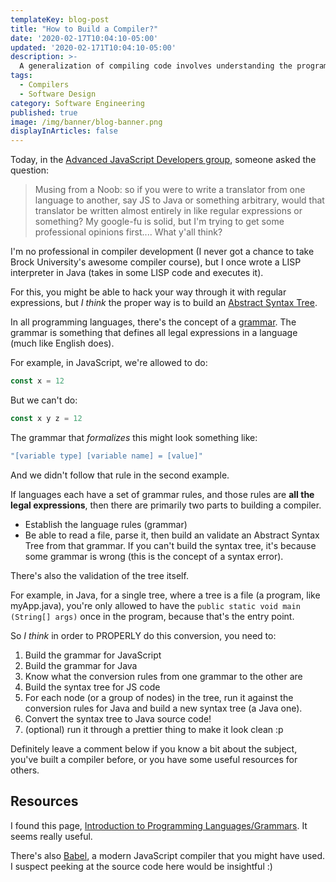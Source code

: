 ```yaml
---
templateKey: blog-post
title: "How to Build a Compiler?"
date: '2020-02-17T10:04:10-05:00'
updated: '2020-02-171T10:04:10-05:00'
description: >-
  A generalization of compiling code involves understanding the programming language grammar, parsing it, organizing it into a syntax tree, and then evaluating expressions.
tags:
  - Compilers
  - Software Design
category: Software Engineering
published: true
image: /img/banner/blog-banner.png
displayInArticles: false
---
```


Today, in the [Advanced JavaScript Developers group](https://www.facebook.com/groups/advancedjavascript/), someone asked the question:

> Musing from a Noob: so if you were to write a translator from one language to another, say JS to Java or something arbitrary, would that translator be written almost entirely in like regular expressions or something? My google-fu is solid, but I'm trying to get some professional opinions first.... What y'all think?

I'm no professional in compiler development (I never got a chance to take Brock University's awesome compiler course), but I once wrote a LISP interpreter in Java (takes in some LISP code and executes it).

For this, you might be able to hack your way through it with regular expressions, but _I think_ the proper way is to build an [Abstract Syntax Tree](https://en.wikipedia.org/wiki/Abstract_syntax_tree).

In all programming languages, there's the concept of a [grammar](https://en.wikipedia.org/wiki/Context-free_grammar). The grammar is something that defines all legal expressions in a language (much like English does).

For example, in JavaScript, we're allowed to do:

```javascript
const x = 12
```

But we can't do:

```javascript
const x y z = 12
```

The grammar that _formalizes_ this might look something like:

```bash
"[variable type] [variable name] = [value]"
```

And we didn't follow that rule in the second example.

If languages each have a set of grammar rules, and those rules are **all the legal expressions**, then there are primarily two parts to building a compiler.

- Establish the language rules (grammar)
- Be able to read a file, parse it, then build an validate an Abstract Syntax Tree from that grammar. If you can't build the syntax tree, it's because some grammar is wrong (this is the concept of a syntax error).

There's also the validation of the tree itself. 

For example, in Java, for a single tree, where a tree is a file (a program, like myApp.java), you're only allowed to have the `public static void main (String[] args)` once in the program, because that's the entry point.

So _I think_ in order to PROPERLY do this conversion, you need to:

1. Build the grammar for JavaScript
2. Build the grammar for Java
3. Know what the conversion rules from one grammar to the other are
4. Build the syntax tree for JS code
5. For each node (or a group of nodes) in the tree, run it against the conversion rules for Java and build a new syntax tree (a Java one).
6. Convert the syntax tree to Java source code!
7. (optional) run it through a prettier thing to make it look clean :p

Definitely leave a comment below if you know a bit about the subject, you've built a compiler before, or you have some useful resources for others.

## Resources

I found this page, [Introduction to Programming Languages/Grammars](https://en.wikibooks.org/wiki/Introduction_to_Programming_Languages/Grammars?fbclid=IwAR0nLkq2rIAyA5DbDRHBXYpHWsNo21XYas-7GjeUe82G-DWtdAydk8oeBys). It seems really useful.

There's also [Babel](https://babeljs.io/), a modern JavaScript compiler that you might have used. I suspect peeking at the source code here would be insightful :)

